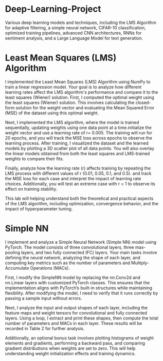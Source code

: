 # Deep-Learning-Project
Various deep learning models and techniques, including the LMS Algorithm for adaptive filtering, a simple neural network, CIFAR-10 classification, optimized training pipelines, advanced CNN architectures, RNNs for sentiment analysis, and a Large Language Model for text generation. 
# Least Mean Squares (LMS) Algorithm
I implemented the Least Mean Squares (LMS) Algorithm using NumPy to train a linear regression model. Your goal is to analyze how different learning rates affect the LMS algorithm's performance and compare it to the least squares (Wiener) solution.
First, I computed the optimal weight using the least squares (Wiener) solution. This involves calculating the closed-form solution for the weight vector and evaluating the Mean Squared Error (MSE) of the dataset using this optimal weight.

Next, I implemented the LMS algorithm, where the model is trained sequentially, updating weights using one data point at a time.initialize the weight vector and use a learning rate of r= 0.005. The training will run for 20 epochs, and you will track the MSE loss across epochs to observe the learning process.
After training, I visualized the dataset and the learned models by plotting a 3D scatter plot of all data points. You will also overlay the linear models obtained from both the least squares and LMS-trained weights to compare their fits.

Finally, analyze how the learning rate (r) affects training by repeating the LMS process with different values of r (0.01, 0.05, 0.1, and 0.5). and track the MSE loss for each case and interpret the impact of learning rate choices. Additionally, you will test an extreme case with r = 1 to observe its effect on training stability.

This lab will helping understand both the theoretical and practical aspects of the LMS algorithm, including optimization, convergence behavior, and the impact of hyperparameter tuning.

# Simple NN
I implement and analyze a Simple Neural Network (Simple NN) model using PyTorch. The model consists of three convolutional layers, three max-pooling layers, and two fully connected (FC) layers. Your main tasks involve defining the neural network, analyzing the shape of each layer, and computing key metrics such as the number of parameters and Multiply-Accumulate Operations (MACs).

First, I modify the SimpleNN model by replacing the nn.Conv2d and nn.Linear layers with customized PyTorch classes. This ensures that the implementation aligns with PyTorch’s built-in structures while maintaining flexibility. After modifying the model, I need to verify that it runs correctly by passing a sample input without errors.

Next, I analyze the input and output shapes of each layer, including the feature maps and weight tensors for convolutional and fully connected layers. Using a loop, I extract and print these shapes, then compute the total number of parameters and MACs in each layer. These results will be recorded in Table 2 for further analysis.

Additionally, an optional bonus task involves plotting histograms of weight elements and gradients, performing a backward pass, and comparing gradient distributions when weights are set to zero. This will help understanding weight initialization effects and training dynamics.
